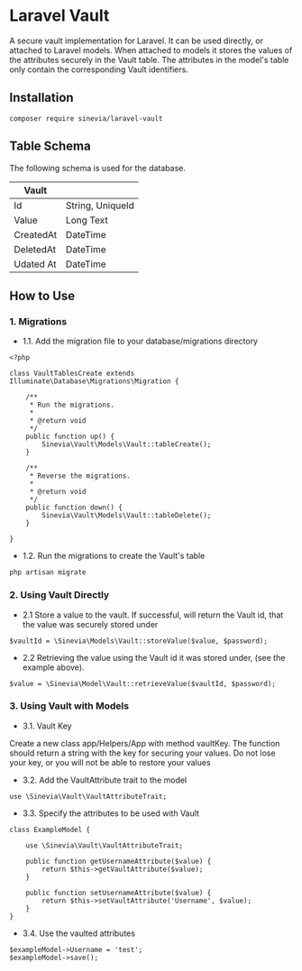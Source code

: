 # Laravel Vault

A secure vault implementation for Laravel. It can be used directly, or attached to Laravel models. When attached to models it stores the values of the attributes securely in the Vault table. The attributes in the model's table only contain the corresponding Vault identifiers.

## Installation ##

```
composer require sinevia/laravel-vault
```

## Table Schema ##

The following schema is used for the database.

| Vault    |                  |
|-----------|------------------|
| Id        | String, UniqueId |
| Value     | Long Text        |
| CreatedAt | DateTime         |
| DeletedAt | DateTime         |
| Udated At | DateTime         |

## How to Use ##

### 1. Migrations ###

- 1.1. Add the migration file to your database/migrations directory

```
<?php

class VaultTablesCreate extends Illuminate\Database\Migrations\Migration {

    /**
     * Run the migrations.
     *
     * @return void
     */
    public function up() {
        Sinevia\Vault\Models\Vault::tableCreate();
    }

    /**
     * Reverse the migrations.
     *
     * @return void
     */
    public function down() {        
        Sinevia\Vault\Models\Vault::tableDelete();
    }

}
```

- 1.2. Run the migrations to create the Vault's table

```
php artisan migrate
```


### 2. Using Vault Directly ###

- 2.1 Store a value to the vault. If successful, will return the Vault id, that the value was securely stored under

```
$vaultId = \Sinevia\Models\Vault::storeValue($value, $password);
```

- 2.2 Retrieving the value using the Vault id it was stored under, (see the example above).

```
$value = \Sinevia\Model\Vault::retrieveValue($vaultId, $password);
```

### 3. Using Vault with Models ###

- 3.1. Vault Key

Create a new class app/Helpers/App with method vaultKey. The function should return a string with the key for securing your values. Do not lose your key, or you will not be able to restore your values

- 3.2. Add the VaultAttribute trait to the model

```
use \Sinevia\Vault\VaultAttributeTrait;
```

- 3.3. Specify the attributes to be used with Vault

```
class ExampleModel {

    use \Sinevia\Vault\VaultAttributeTrait;
    
    public function getUsernameAttribute($value) {
        return $this->getVaultAttribute($value);
    }
    
    public function setUsernameAttribute($value) {
        return $this->setVaultAttribute('Username', $value);
    }
}
```

- 3.4. Use the vaulted attributes

```
$exampleModel->Username = 'test';
$exampleModel->save();
```

